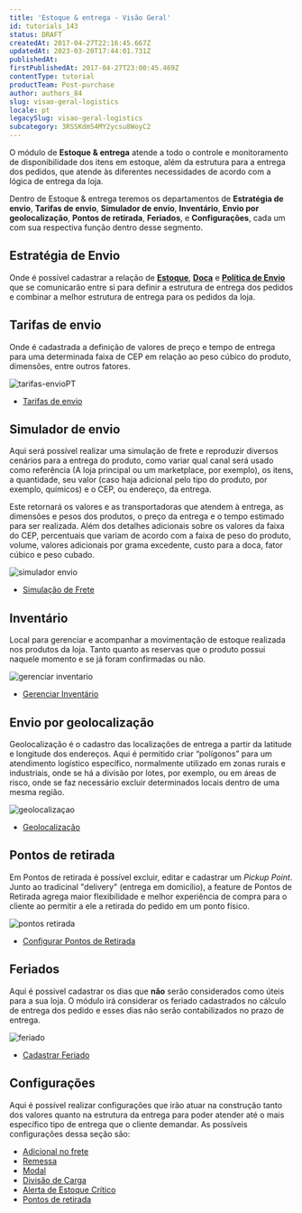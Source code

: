 ```yaml
---
title: 'Estoque & entrega - Visão Geral'
id: tutorials_143
status: DRAFT
createdAt: 2017-04-27T22:16:45.667Z
updatedAt: 2023-03-20T17:44:01.731Z
publishedAt: 
firstPublishedAt: 2017-04-27T23:00:45.469Z
contentType: tutorial
productTeam: Post-purchase
author: authors_84
slug: visao-geral-logistics
locale: pt
legacySlug: visao-geral-logistics
subcategory: 3RSSKdmS4MY2ycsu8WoyC2
---
```


O módulo de **Estoque & entrega** atende a todo o controle e monitoramento de disponibilidade dos itens em estoque, além da estrutura para a entrega dos pedidos, que atende às diferentes necessidades de acordo com a lógica de entrega da loja.

Dentro de Estoque & entrega teremos os departamentos de **Estratégia de envio**, **Tarifas de envio**, **Simulador de envio**, **Inventário**, **Envio por geolocalização**, **Pontos de retirada**, **Feriados**, e **Configurações**, cada um com sua respectiva função dentro desse segmento.

## Estratégia de Envio

Onde é possível cadastrar a relação de **[Estoque](https://help.vtex.com/pt/tutorial/estoque--6oIxvsVDTtGpO7y6zwhGpb)**, **[Doca](https://help.vtex.com/pt/tutorial/doca--5DY8xHEjOLYDVL41Urd5qj)** e **[Política de Envio](http://help.vtex.com/pt/tutorial/gerenciar-transportadora)** que se comunicarão entre si para definir a estrutura de entrega dos pedidos e combinar a melhor estrutura de entrega para os pedidos da loja.

## Tarifas de envio

Onde é cadastrada a definição de valores de preço e tempo de entrega para uma determinada faixa de CEP em relação ao peso cúbico do produto, dimensões, entre outros fatores.

![tarifas-envioPT](//images.ctfassets.net/alneenqid6w5/6BuxCyz2bujSpqx9Mq0CcZ/7a4f1f361c762cc7efa4f283f5e496e7/tarifas_envio.png)
- [Tarifas de envio](https://help.vtex.com/pt/tutorial/tarifas-de-envio--1Balpg3rv0854udEPedvMM)

## Simulador de envio

Aqui será possível realizar uma simulação de frete e reproduzir diversos cenários para a entrega do produto, como variar qual canal será usado como referência (A loja principal ou um marketplace, por exemplo), os itens, a quantidade, seu valor (caso haja adicional pelo tipo do produto, por exemplo, químicos) e o CEP, ou endereço, da entrega.

Este retornará os valores e as transportadoras que atendem à entrega, as dimensões e pesos dos produtos, o preço da entrega e o tempo estimado para ser realizada. Além dos detalhes adicionais sobre os valores da faixa do CEP, percentuais que variam de acordo com a faixa de peso do produto, volume, valores adicionais por grama excedente, custo para a doca, fator cúbico e peso cubado.

![simulador envio](//images.ctfassets.net/alneenqid6w5/5Chp5OU2vGVkHDXtQEayoL/d3a55f4de664d821c427933224346b54/simulador_envio.png)
- [Simulação de Frete](http://help.vtex.com/pt/tutorial/simulacao-de-frete)

## Inventário

Local para gerenciar e acompanhar a movimentação de estoque realizada nos produtos da loja. Tanto quanto as reservas que o produto possui naquele momento e se já foram confirmadas ou não.

![gerenciar inventario](//images.ctfassets.net/alneenqid6w5/7DXfGBySZsZmejB31WQBRK/c455c47a1c937d068901baee81e7cfd3/gerenciar_inventario.png)
- [Gerenciar Inventário](https://help.vtex.com/pt/tutorial/gerenciar-itens-em-estoque--tutorials_139)

## Envio por geolocalização

Geolocalização é o cadastro das localizações de entrega a partir da latitude e longitude dos endereços. Aqui é permitido criar “polígonos” para um atendimento logístico específico, normalmente utilizado em zonas rurais e industriais, onde se há a divisão por lotes, por exemplo, ou em áreas de risco, onde se faz necessário excluir determinados locais dentro de uma mesma região. 

![geolocalizaçao](//images.ctfassets.net/alneenqid6w5/4UrlnVmhHGhR2XEWU8bOwx/f3596617d3f5ba0bc5219ddd7515074f/geolocaliza__ao.png)
- [Geolocalização](http://help.vtex.com/pt/tutorial/gerenciar-geolocalizacao)

## Pontos de retirada

Em Pontos de retirada é possível excluir, editar e cadastrar um *Pickup Point*. Junto ao tradicinal "delivery" (entrega em domicílio), a feature de Pontos de Retirada agrega maior flexibilidade e melhor experiência de compra para o cliente ao permitir a ele a retirada do pedido em um ponto físico. 

![pontos retirada](//images.ctfassets.net/alneenqid6w5/t58ChaH55346tKGLDD1wu/4437f547b06d579f64ec05cabdb32356/pontos_retirada.png)

- [Configurar Pontos de Retirada](http://help.vtex.com/pt/tutorial/configurar-pontos-de-retirada-pickup-points) 
## Feriados

Aqui é possivel cadastrar os dias que **não** serão considerados como úteis para a sua loja. O módulo irá considerar os feriado cadastrados no cálculo de entrega dos pedido e esses dias não serâo contabilizados no prazo de entrega. 

![feriado](//images.ctfassets.net/alneenqid6w5/naLgWqy2UVusNnzG9FdUc/89ac9ae473a1696eef05c80e214b3f66/feriado.png)
- [Cadastrar Feriado](http://help.vtex.com/pt/tutorial/cadastrar-feriados)

## Configurações

Aqui é possível realizar configurações que irão atuar na construção tanto dos valores quanto na estrutura da entrega para poder atender até o mais específico tipo de entrega que o cliente demandar. As possíveis configurações dessa seção são: 

- [Adicional no frete](https://help.vtex.com/pt/tutorial/adicionais-de-frete--2vqGwMn0LabkOHY6zSHYNV)
- [Remessa](https://help.vtex.com/pt/tutorial/como-funciona-a-remessa--tutorials_118)
- [Modal](/pt/tutorial/como-funciona-o-modal)
- [Divisão de Carga](/pt/tutorial/como-funciona-a-divisao-de-carga)
- [Alerta de Estoque Crítico](http://help.vtex.com/pt/tutorial/configurar-o-alerta-de-estoque-critico)
- [Pontos de retirada](http://help.vtex.com/pt/tutorial/configurar-pontos-de-retirada-pickup-points)

